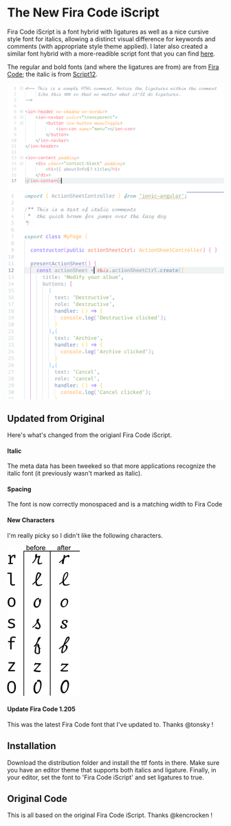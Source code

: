 # The New Fira Code iScript
Fira Code iScript is a font hybrid with ligatures as well as a nice cursive style font for italics, allowing a distinct visual difference for keywords and comments (with appropriate style theme applied). I later also created a similar font hybrid with a more-readible script font that you can find [here](https://github.com/XMLDiva/FiraCodemScript).

The regular and bold fonts (and where the ligatures are from) are from [Fira Code](https://github.com/tonsky/FiraCode); the italic is from [Script12](https://www.myfontsfree.com/134618/script12pitchbt.htm).


![image](images/Code1.png)
![image](images/Code2.png)

## Updated from Original
Here's what's changed from the origianl Fira Code iScript.

#### Italic
The meta data has been tweeked so that more applications recognize the italic font (it previously wasn't marked as italic).

#### Spacing
The font is now correctly monospaced and is a matching width to Fira Code

#### New Characters
I'm really picky so I didn't like the following characters.

![image](images/Compare.png)


#### Update Fira Code 1.205
This was the latest Fira Code font that I've updated to. Thanks @tonsky !

## Installation
Download the distribution folder and install the ttf fonts in there. Make sure you have an editor theme that supports both italics and ligature. Finally, in your editor, set the font to 'Fira Code iScript' and set ligatures to true.

## Original Code
This is all based on the original Fira Code iScript. Thanks @kencrocken !
